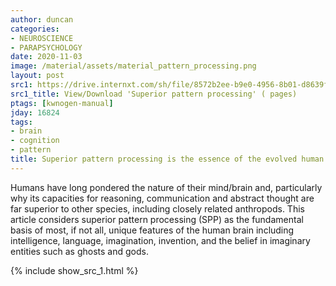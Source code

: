 ```yaml
---
author: duncan
categories:
- NEUROSCIENCE
- PARAPSYCHOLOGY
date: 2020-11-03
image: /material/assets/material_pattern_processing.png
layout: post
src1: https://drive.internxt.com/sh/file/8572b2ee-b9e0-4956-8b01-d8639f2555cc/3a64dba7542af6e67a8c17dae513a19eed976127828eda4347596771397c7291
src1_title: View/Download 'Superior pattern processing' ( pages)
ptags: [kwnogen-manual]
jday: 16824
tags:
- brain
- cognition
- pattern
title: Superior pattern processing is the essence of the evolved human brain
---
```


Humans have long pondered the nature of their mind/brain and, particularly why its capacities for reasoning, communication and abstract thought are far superior to other species, including closely related anthropods. This article considers superior pattern processing (SPP) as the fundamental basis of most, if not all, unique features of the human brain including intelligence, language, imagination, invention, and the belief in imaginary entities such as ghosts and gods.

<!--more-->

{% include show_src_1.html %}
